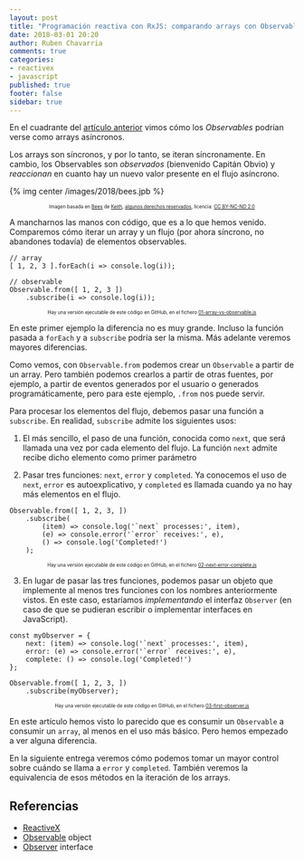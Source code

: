 ```yaml
---
layout: post
title: "Programación reactiva con RxJS: comparando arrays con Observables"
date: 2018-03-01 20:20
author: Ruben Chavarria
comments: true
categories: 
- reactivex
- javascript
published: true
footer: false
sidebar: true
---
```


En el cuadrante del [artículo anterior] vimos cómo los *Observables* podrían verse como arrays asíncronos.

Los arrays son síncronos, y por lo tanto, se iteran síncronamente. En cambio, los Observables son *observados* (bienvenido Capitán Obvio) y *reaccionan* en cuanto hay un nuevo valor presente en el flujo asíncrono.

{% img center /images/2018/bees.jpb %}

<div style="text-align: center">
  <span style="font-size: 60%">
Imagen basada en <a href="https://flic.kr/p/JXSQNN">Bees</a> de <a href="https://www.flickr.com/photos/kbphoto/">Keith</a>, <a href="https://creativecommons.org/licenses/by-nc-nd/2.0/">algunos derechos reservados</a>, licencia: <a href="https://creativecommons.org/licenses/by-nc-nd/2.0/">CC BY-NC-ND 2.0</a>
  </span>
</div>

<!-- more -->

A mancharnos las manos con código, que es a lo que hemos venido. Comparemos cómo iterar un array y un flujo (por ahora síncrono, no abandones todavía) de elementos observables.

```
// array
[ 1, 2, 3 ].forEach(i => console.log(i));

// observable
Observable.from([ 1, 2, 3 ])
    .subscribe(i => console.log(i));
```

<div style="text-align: center">
  <span style="font-size: 60%">
    Hay una versión ejecutable de este código en GitHub, en el fichero <a href="https://github.com/rchavarria/reactive-programming-rxjs/blob/master/02-arrays-vs-observables/01-array-vs-observable.js">01-array-vs-observable.js</a>
  </span>
</div>

En este primer ejemplo la diferencia no es muy grande. Incluso la función pasada a `forEach` y a `subscribe` podría ser la misma. Más adelante veremos mayores diferencias.

Como vemos, con `Observable.from` podemos crear un `Observable` a partir de un array. Pero también podemos crearlos a partir de otras fuentes, por ejemplo, a partir de eventos generados por el usuario o generados programáticamente, pero para este ejemplo, `.from` nos puede servir.

Para procesar los elementos del flujo, debemos pasar una función a `subscribe`. En realidad, `subscribe` admite los siguientes usos:

1. El más sencillo, el paso de una función, conocida como `next`, que será llamada una vez por cada elemento del flujo. La función `next` admite recibe dicho elemento como primer parámetro

2. Pasar tres funciones: `next`, `error` y `completed`. Ya conocemos el uso de `next`, `error` es autoexplicativo, y `completed` es llamada cuando ya no hay más elementos en el flujo.

```
Observable.from([ 1, 2, 3, ])
    .subscribe(
        (item) => console.log('`next` processes:', item),
        (e) => console.error('`error` receives:', e),
        () => console.log('Completed!')
    );
```

<div style="text-align: center">
  <span style="font-size: 60%">
    Hay una versión ejecutable de este código en GitHub, en el fichero <a href="https://github.com/rchavarria/reactive-programming-rxjs/blob/master/02-arrays-vs-observables/02-next-error-complete.js">02-next-error-complete.js</a>
  </span>
</div>

3. En lugar de pasar las tres funciones, podemos pasar un objeto que implemente al menos tres funciones con los nombres anteriormente vistos. En este caso, estaríamos *implementando* el interfaz `Observer` (en caso de que se pudieran escribir o implementar interfaces en JavaScript).

```
const myObserver = {
    next: (item) => console.log('`next` processes:', item),
    error: (e) => console.error('`error` receives:', e),
    complete: () => console.log('Completed!')
};

Observable.from([ 1, 2, 3, ])
    .subscribe(myObserver);
```

<div style="text-align: center">
  <span style="font-size: 60%">
    Hay una versión ejecutable de este código en GitHub, en el fichero <a href="https://github.com/rchavarria/reactive-programming-rxjs/blob/master/02-arrays-vs-observables/03-first-observer.js">03-first-observer.js</a>
  </span>
</div>

En este artículo hemos visto lo parecido que es consumir un `Observable` a consumir un `array`, al menos en el uso más básico. Pero hemos empezado a ver alguna diferencia.

En la siguiente entrega veremos cómo podemos tomar un mayor control sobre cuándo se llama a `error` y `completed`. También veremos la equivalencia de esos métodos en la iteración de los arrays.

## Referencias

- [ReactiveX]
- [Observable] object
- [Observer] interface

[artículo anterior]: /blog/2017/12/12/programacion-reactiva-javascript/
[ReactiveX]: http://reactivex.io/
[Observable]: http://reactivex.io/rxjs/class/es6/Observable.js~Observable.html
[Observer]: http://reactivex.io/rxjs/class/es6/MiscJSDoc.js~ObserverDoc.html
